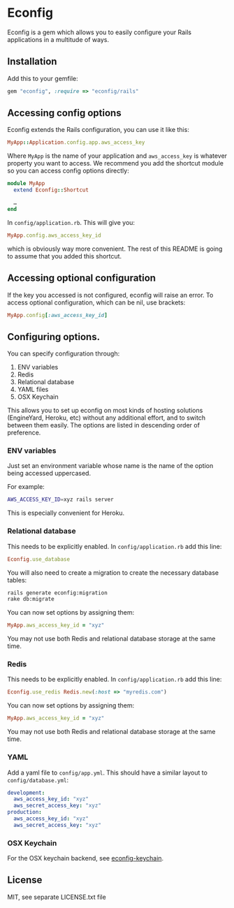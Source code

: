 # Econfig

Econfig is a gem which allows you to easily configure your Rails applications
in a multitude of ways.

## Installation

Add this to your gemfile:

``` ruby
gem "econfig", :require => "econfig/rails"
```

## Accessing config options

Econfig extends the Rails configuration, you can use it like this:

``` ruby
MyApp::Application.config.app.aws_access_key
```

Where `MyApp` is the name of your application and `aws_access_key` is whatever
property you want to access. We recommend you add the shortcut module so you
can access config options directly:

``` ruby
module MyApp
  extend Econfig::Shortcut

  …
end
```

In `config/application.rb`. This will give you:

``` ruby
MyApp.config.aws_access_key_id
```

which is obviously way more convenient. The rest of this README is going to
assume that you added this shortcut.

## Accessing optional configuration

If the key you accessed is not configured, econfig will raise an error. To
access optional configuration, which can be nil, use brackets:

``` ruby
MyApp.config[:aws_access_key_id]
```

## Configuring options.

You can specify configuration through:

1. ENV variables
2. Redis
3. Relational database
4. YAML files
5. OSX Keychain

This allows you to set up econfig on most kinds of hosting solutions
(EngineYard, Heroku, etc) without any additional effort, and to switch between
them easily. The options are listed in descending order of preference.

### ENV variables

Just set an environment variable whose name is the name of the option being
accessed uppercased.

For example:

``` sh
AWS_ACCESS_KEY_ID=xyz rails server
```

This is especially convenient for Heroku.

### Relational database

This needs to be explicitly enabled. In `config/application.rb` add this line:

``` ruby
Econfig.use_database
```

You will also need to create a migration to create the necessary database tables:

``` sh
rails generate econfig:migration
rake db:migrate
```

You can now set options by assigning them:

``` ruby
MyApp.aws_access_key_id = "xyz"
```

You may not use both Redis and relational database storage at the same time.

### Redis

This needs to be explicitly enabled. In `config/application.rb` add this line:

``` ruby
Econfig.use_redis Redis.new(:host => "myredis.com")
```

You can now set options by assigning them:

``` ruby
MyApp.aws_access_key_id = "xyz"
```

You may not use both Redis and relational database storage at the same time.

### YAML

Add a yaml file to `config/app.yml`. This should have a similar layout to `config/database.yml`:

``` yaml
development:
  aws_access_key_id: "xyz"
  aws_secret_access_key: "xyz"
production:
  aws_access_key_id: "xyz"
  aws_secret_access_key: "xyz"
```

### OSX Keychain

For the OSX keychain backend, see [econfig-keychain](https://github.com/elabs/econfig-keychain).

## License

MIT, see separate LICENSE.txt file
